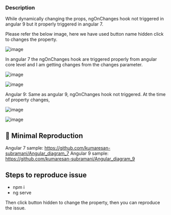 ### Description

While dynamically changing the props, ngOnChanges hook not triggered in angular 9 but it properly triggered in angular 7.

Please refer the below image, here we have used button name hidden click to changes the property. 

![image](https://user-images.githubusercontent.com/53341125/95934502-9ea62c00-0dee-11eb-86de-10f5d95853fa.png)

In angular 7 the ngOnChanges hook are triggered properly from angular core level and I am getting changes from the changes parameter.

![image](https://user-images.githubusercontent.com/53341125/95934635-f80e5b00-0dee-11eb-817f-b9d823b85ba4.png)


![image](https://user-images.githubusercontent.com/53341125/95846868-9c4dbe80-0d69-11eb-88ef-ae8b37a60d19.png)

Angular 9:
Same as angular 9, ngOnChanges hook not triggered. At the time of property changes,

![image](https://user-images.githubusercontent.com/53341125/95935094-0d37b980-0df0-11eb-8750-2d3e07d721cd.png)


![image](https://user-images.githubusercontent.com/53341125/95846926-b38cac00-0d69-11eb-8dc6-7e9cdbc142ad.png)


## 🔬 Minimal Reproduction

Angular 7 sample: https://github.com/kumaresan-subramani/Angular_diagram_7
Angular 9 sample: https://github.com/kumaresan-subramani/Angular_diagram_9

## Steps to reproduce issue

- npm i
- ng serve

Then click button hidden to change the property, then you can reproduce the issue. 